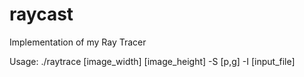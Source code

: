 raycast
=======

Implementation of my Ray Tracer

Usage: ./raytrace [image_width] [image_height] -S [p,g] -I [input_file]
